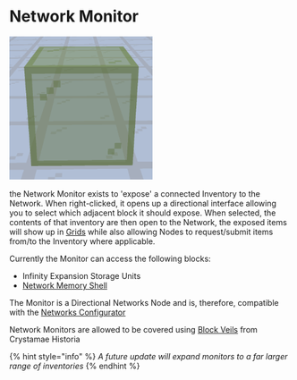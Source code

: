 # Network Monitor

![Network Monitor](../../.gitbook/assets/networks/tile_network_monitor.png)

the Network Monitor exists to 'expose' a connected Inventory to the Network. When right-clicked, it opens up a directional interface allowing you to select which adjacent block it should expose. When selected, the contents of that inventory are then open to the Network, the exposed items will show up in [Grids](network-grid.md) while also allowing Nodes to request/submit items from/to the Inventory where applicable.

Currently the Monitor can access the following blocks:

* Infinity Expansion Storage Units
* [Network Memory Shell](network-memory-shell.md)

The Monitor is a Directional Networks Node and is, therefore, compatible with the [Networks Configurator](../tools/network-configurator.md)

Network Monitors are allowed to be covered using [Block Veils](../../crystamae-historia/tools/block-veil.md) from Crystamae Historia

{% hint style="info" %}
_A future update will expand monitors to a far larger range of inventories_
{% endhint %}

